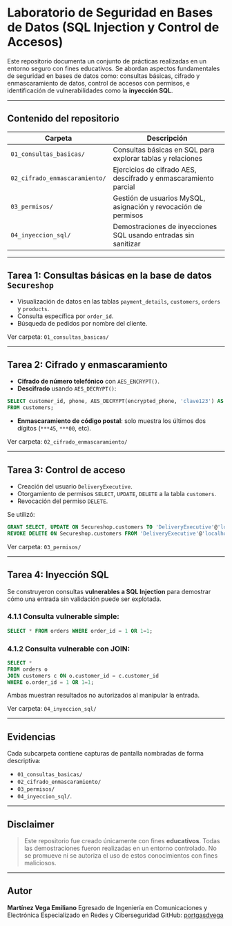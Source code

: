 # Laboratorio de Seguridad en Bases de Datos (SQL Injection y Control de Accesos)

Este repositorio documenta un conjunto de prácticas realizadas en un entorno seguro con fines educativos. Se abordan aspectos fundamentales de seguridad en bases de datos como: consultas básicas, cifrado y enmascaramiento de datos, control de accesos con permisos, e identificación de vulnerabilidades como la **inyección SQL**.

---

## Contenido del repositorio

| Carpeta | Descripción |
|--------|-------------|
| `01_consultas_basicas/` | Consultas básicas en SQL para explorar tablas y relaciones |
| `02_cifrado_enmascaramiento/` | Ejercicios de cifrado AES, descifrado y enmascaramiento parcial |
| `03_permisos/` | Gestión de usuarios MySQL, asignación y revocación de permisos |
| `04_inyeccion_sql/` | Demostraciones de inyecciones SQL usando entradas sin sanitizar |


---

## Tarea 1: Consultas básicas en la base de datos `Secureshop`

- Visualización de datos en las tablas `payment_details`, `customers`, `orders` y `products`.
- Consulta específica por `order_id`.
- Búsqueda de pedidos por nombre del cliente.

Ver carpeta: `01_consultas_basicas/`

---

## Tarea 2: Cifrado y enmascaramiento

- **Cifrado de número telefónico** con `AES_ENCRYPT()`.
- **Descifrado** usando `AES_DECRYPT()`:

```sql
SELECT customer_id, phone, AES_DECRYPT(encrypted_phone, 'clave123') AS decrypted_phone 
FROM customers;
````

* **Enmascaramiento de código postal**: solo muestra los últimos dos dígitos (`***45`, `***00`, etc).

Ver carpeta: `02_cifrado_enmascaramiento/`

---

## Tarea 3: Control de acceso

* Creación del usuario `DeliveryExecutive`.
* Otorgamiento de permisos `SELECT`, `UPDATE`, `DELETE` a la tabla `customers`.
* Revocación del permiso `DELETE`.

Se utilizó:

```sql
GRANT SELECT, UPDATE ON Secureshop.customers TO 'DeliveryExecutive'@'localhost';
REVOKE DELETE ON Secureshop.customers FROM 'DeliveryExecutive'@'localhost';
```

Ver carpeta: `03_permisos/`

---

## Tarea 4: Inyección SQL

Se construyeron consultas **vulnerables a SQL Injection** para demostrar cómo una entrada sin validación puede ser explotada.

### 4.1.1 Consulta vulnerable simple:

```sql
SELECT * FROM orders WHERE order_id = 1 OR 1=1;
```

### 4.1.2 Consulta vulnerable con JOIN:

```sql
SELECT * 
FROM orders o
JOIN customers c ON o.customer_id = c.customer_id
WHERE o.order_id = 1 OR 1=1;
```

Ambas muestran resultados no autorizados al manipular la entrada.

Ver carpeta: `04_inyeccion_sql/`

---

## Evidencias

Cada subcarpeta contiene capturas de pantalla nombradas de forma descriptiva:

* `01_consultas_basicas/`
* `02_cifrado_enmascaramiento/`
* `03_permisos/`
* `04_inyeccion_sql/`.

---

## Disclaimer

> Este repositorio fue creado únicamente con fines **educativos**.
> Todas las demostraciones fueron realizadas en un entorno controlado.
> No se promueve ni se autoriza el uso de estos conocimientos con fines maliciosos.

---

## Autor

**Martínez Vega Emiliano**
Egresado de Ingeniería en Comunicaciones y Electrónica
Especializado en Redes y Ciberseguridad
GitHub: [portgasdvega](https://github.com/portgasdvega)

```
